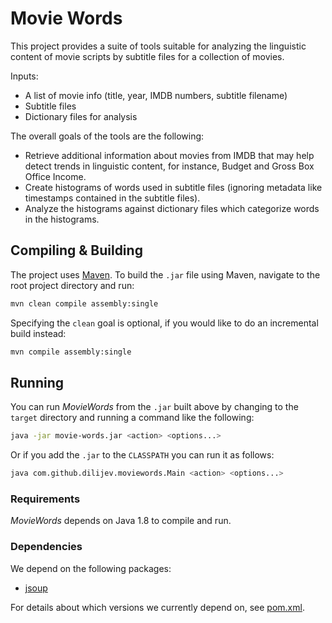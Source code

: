 # Movie Words

This project provides a suite of tools suitable for analyzing the linguistic content of movie scripts by subtitle files for a collection of movies.

Inputs:
* A list of movie info (title, year, IMDB numbers, subtitle filename)
* Subtitle files
* Dictionary files for analysis

The overall goals of the tools are the following:
* Retrieve additional information about movies from IMDB that may help detect trends in linguistic content, for instance, Budget and Gross Box Office Income.
* Create histograms of words used in subtitle files (ignoring metadata like timestamps contained in the subtitle files).
* Analyze the histograms against dictionary files which categorize words in the histograms.

## Compiling & Building

The project uses [Maven](http://maven.apache.org/). To build the `.jar` file using Maven, navigate to the root project directory and run:

```bash
mvn clean compile assembly:single
```

Specifying the `clean` goal is optional, if you would like to do an incremental build instead:

```bash
mvn compile assembly:single
```

## Running

You can run _MovieWords_ from the `.jar` built above by changing to the `target` directory and running a command like the following:

```bash
java -jar movie-words.jar <action> <options...>
```

Or if you add the `.jar` to the `CLASSPATH` you can run it as follows:

```bash
java com.github.dilijev.moviewords.Main <action> <options...>
```

### Requirements

_MovieWords_ depends on Java 1.8 to compile and run.

### Dependencies

We depend on the following packages:

* [jsoup](http://jsoup.org/)

For details about which versions we currently depend on, see [pom.xml](https://github.com/dilijev/movie-words/blob/master/pom.xml).
